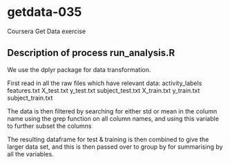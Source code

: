 # getdata-035
Coursera Get Data exercise


## Description of process run_analysis.R

We use the dplyr package for data transformation.

First read in all the raw files which have relevant data:
activity_labels
features.txt
X_test.txt
y_test.txt
subject_test.txt
X_train.txt
y_train.txt
subject_train.txt

The data is then filtered by searching for either std or mean in the column name using the grep function on all column names, and using this variable to further subset the columns

The resulting dataframe for test & training is then combined to give the larger data set, and this is then passed over to group by for summarising by all the variables.


